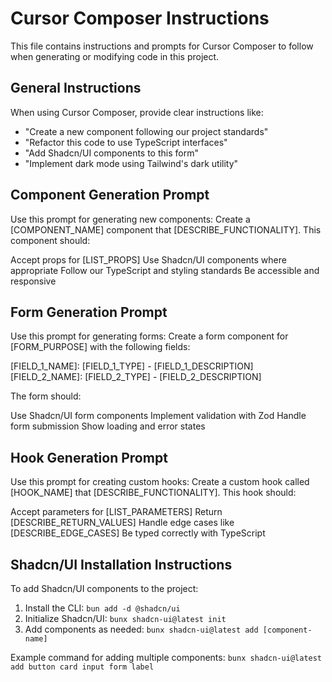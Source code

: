 # Cursor Composer Instructions

This file contains instructions and prompts for Cursor Composer to follow when generating or modifying code in this project.

## General Instructions

When using Cursor Composer, provide clear instructions like:

- "Create a new component following our project standards"
- "Refactor this code to use TypeScript interfaces"
- "Add Shadcn/UI components to this form"
- "Implement dark mode using Tailwind's dark utility"

## Component Generation Prompt

Use this prompt for generating new components:
Create a [COMPONENT_NAME] component that [DESCRIBE_FUNCTIONALITY].
This component should:

Accept props for [LIST_PROPS]
Use Shadcn/UI components where appropriate
Follow our TypeScript and styling standards
Be accessible and responsive

## Form Generation Prompt

Use this prompt for generating forms:
Create a form component for [FORM_PURPOSE] with the following fields:

[FIELD_1_NAME]: [FIELD_1_TYPE] - [FIELD_1_DESCRIPTION]
[FIELD_2_NAME]: [FIELD_2_TYPE] - [FIELD_2_DESCRIPTION]

The form should:

Use Shadcn/UI form components
Implement validation with Zod
Handle form submission
Show loading and error states

## Hook Generation Prompt

Use this prompt for creating custom hooks:
Create a custom hook called [HOOK_NAME] that [DESCRIBE_FUNCTIONALITY].
This hook should:

Accept parameters for [LIST_PARAMETERS]
Return [DESCRIBE_RETURN_VALUES]
Handle edge cases like [DESCRIBE_EDGE_CASES]
Be typed correctly with TypeScript

## Shadcn/UI Installation Instructions

To add Shadcn/UI components to the project:

1. Install the CLI: `bun add -d @shadcn/ui`
2. Initialize Shadcn/UI: `bunx shadcn-ui@latest init`
3. Add components as needed: `bunx shadcn-ui@latest add [component-name]`

Example command for adding multiple components:
`bunx shadcn-ui@latest add button card input form label`
